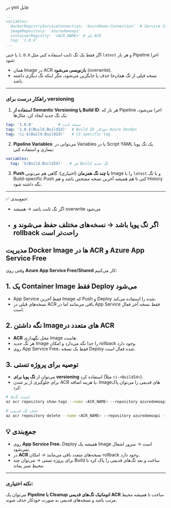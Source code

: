در yml فایل:
```yaml
...
variables:
  dockerRegistryServiceConnection: 'AzureDemo-Connection'  # Service Connection به Azure
  imageRepository: 'azuredemoapi'
  containerRegistry: '<ACR_NAME>' # نام ACR
  tag: '1.0.0'
...
```
اگر فقط یک تگ ثابت استفاده کنی مثل `1.0.0` یا حتی `latest` و هر بار Pipeline اجرا شود:

* همان Image در ACR **بازنویسی می‌شود** (overwrite).
* نسخه قبلی از تگ همان‌جا حذف یا جایگزین می‌شود، مگر اینکه تگ دیگری داشته باشد.

---

### راهکار درست برای versioning

1. **استفاده از Semantic Versioning یا Build ID**:
   هر بار که Pipeline اجرا می‌شود، یک تگ جدید ایجاد کن. مثال‌ها:

```yaml
tag: '1.0.0'           # نسخه ثابت
tag: '1.0.$(Build.BuildId)'  # Build ID خودکار Azure DevOps
tag: 'ci-$(Build.BuildId)'   # CI-specific tag
```

2. **Pipeline Variables**:
   می‌توانی در Variables یا در Script YAML یک تگ پویا بسازی و استفاده کنی:

```yaml
variables:
  tag: '$(Build.BuildId)'   # هر Build تگ جدید
```

3. **Push با چند تگ همزمان** (اختیاری):
   گاهی هم می‌تونی Image را با `latest` و با تگ Build-specific Push کنی تا هم همیشه آخرین نسخه مشخص باشد و هم History نگه داشته شود.

---

✅ جمع‌بندی:

* اگر تگ ثابت باشد → همیشه overwrite می‌شود
* اگر تگ پویا باشد → نسخه‌های مختلف حفظ می‌شوند و rollback راحت‌تر است
  ---

## مدیریت Docker Image ها در ACR و Azure App Service Free

وقتی روی **Azure App Service Free/Shared** کار می‌کنیم:

## 1. یک Container Image فقط Deploy می‌شود
- App Service فقط آخرین Image که Push و Deploy شده را استفاده می‌کند.
- نسخه‌های قبلی در ACR باقی می‌مانند اما در App Service فقط نسخه آخر فعال است.

## 2. نگه داشتن Image‌های متعدد در ACR
- **ACR** محل نگهداری Image هاست.
- هر تگ جدید Image را جدا نگه می‌دارد و امکان rollback وجود دارد.
- روی App Service Free، فقط یک نسخه Deploy شده فعال است.

## 3. توصیه برای پروژه تستی
- می‌توان از **تگ پویا برای versioning** استفاده کرد (مثلاً `ci-<BuildId>`).
- برای جلوگیری از پر شدن ACR یا هزینه اضافه، Imageهای قدیمی را می‌توان پاک کرد:

```bash
# لیست تگ‌ها
az acr repository show-tags --name <ACR_NAME> --repository azuredemoapi --output table

# حذف تگ قدیمی
az acr repository delete --name <ACR_NAME> --repository azuredemoapi --tag <old-tag> --yes
```

## 💡 جمع‌بندی

- روی **App Service Free**، Deploy همیشه یک Image است → سرور اشغال نمی‌شود.
- در **ACR** نسخه‌های متعدد باقی می‌مانند → امکان rollback وجود دارد.
- برای پروژه تستی → می‌توان چند Build ساخت و بعد تگ‌های قدیمی را پاک کرد تا محیط تمیز بماند.

---

### نکته اختیاری:
می‌توان یک **Pipeline با Cleanup اتوماتیک تگ‌های قدیمی ACR** ساخت تا همیشه محیط مرتب باشد و نسخه‌های قدیمی به صورت خودکار حذف شوند.




